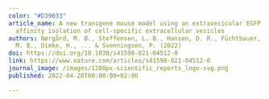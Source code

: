 ```yaml
---
color: "#D39033"
article_name: A new transgene mouse model using an extravesicular EGFP tag enables
  affinity isolation of cell‑specific extracellular vesicles
authors: Nørgård, M. Ø., Steffensen, L. B., Hansen, D. R., Füchtbauer, E. M., Engelund,
  M. B., Dimke, H., ... & Svenningsen, P. (2022)
doi: https://doi.org/10.1038/s41598-021-04512-0
link: https://www.nature.com/articles/s41598-021-04512-0
journal_image: /images/1280px-scientific_reports_logo-svg.png
published: 2022-04-20T00:00:00+02:00

---
```

